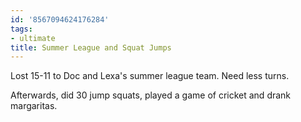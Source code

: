 ```yaml
---
id: '8567094624176284'
tags:
- ultimate
title: Summer League and Squat Jumps
---
```


Lost 15-11 to Doc and Lexa's summer league team. Need less turns.

Afterwards, did 30 jump squats, played a game of cricket and drank margaritas.
